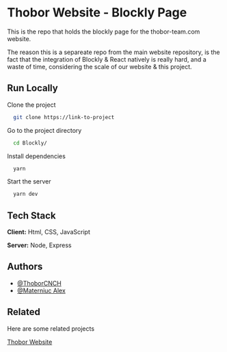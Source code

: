 
# Thobor Website - Blockly Page

This is the repo that holds the blockly page for the thobor-team.com website.

The reason this is a separeate repo from the main website repository, is the fact that the integration of Blockly & React natively is really hard, and a waste of time, considering the scale of our website & this project.

## Run Locally

Clone the project

```bash
  git clone https://link-to-project
```

Go to the project directory

```bash
  cd Blockly/
```

Install dependencies

```bash
  yarn
```

Start the server

```bash
  yarn dev
```


## Tech Stack

**Client:** Html, CSS, JavaScript

**Server:** Node, Express


## Authors

- [@ThoborCNCH](https://github.com/ThoborCNCH)
- [@Materniuc Alex](https://github.com/MaterniucAlex)

## Related

Here are some related projects

[Thobor Website](https://github.com/ThoborCNCH/Website-Thobor)

